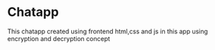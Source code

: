 # Chatapp
This chatapp created using frontend html,css and js in this app using encryption and decryption concept
